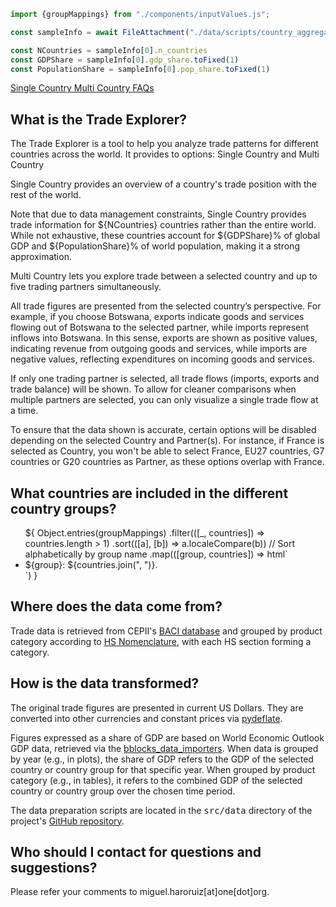 ```js
import {groupMappings} from "./components/inputValues.js";

const sampleInfo = await FileAttachment("./data/scripts/country_aggregates.csv").csv({typed: true});

const NCountries = sampleInfo[0].n_countries
const GDPShare = sampleInfo[0].gdp_share.toFixed(1)
const PopulationShare = sampleInfo[0].pop_share.toFixed(1)
```

<div class="header card">
    <a class="view-button" href="./">
        Single Country
    </a>
    <a class="view-button" href="./multi">
        Multi Country
    </a>
    <a class="view-button active" href="./faqs">
        FAQs
    </a>
</div>

<div class="card methodology">
    <h2 class="section-header">
        What is the Trade Explorer?
    </h2>
    <p class="base-text">
        The <span class="italic">Trade Explorer</span> is a tool to help you analyze trade patterns for different 
        countries across the world. It provides to options: <span class="italic">Single Country</span> and 
        <span class="italic">Multi Country</span>
    </p> 
    <p class="base-text">
        <span class="bold">Single Country</span> provides an overview of a country's trade position with the rest of 
        the world.
    </p> 
    <p class="base-text">
        Note that due to data management constraints, <span class='italic'>Single Country</span> provides trade 
        information for ${NCountries} countries rather than the entire world. While not exhaustive, these countries 
        account for ${GDPShare}% of global GDP and ${PopulationShare}% of world population, making it a strong 
        approximation.
    </p>
    <p class="base-text">
        <span class="bold">Multi Country</span> lets you explore trade between a selected country and up to five trading 
        partners simultaneously. 
    </p>
    <p class="base-text">
        All trade figures are presented from the selected country’s perspective. For example, if you choose Botswana,
        exports indicate goods and services flowing out of Botswana to the selected partner, while imports represent
        inflows into Botswana. In this sense, exports are shown as positive values, indicating revenue from outgoing
        goods and services, while imports are negative values, reflecting expenditures on incoming goods and services.
    </p>
    <p class="base-text">
        If only one trading partner is selected, all trade flows (imports, exports and trade balance) will be shown. To
        allow for cleaner comparisons when multiple partners are selected, you can only visualize a single trade flow at
        a time.
    </p>
    <p class="base-text">
        To ensure that the data shown is accurate, certain options will be disabled depending on the selected 
        <span class="italic">Country</span> and <span class="italic">Partner(s)</span>. For instance, if France is 
        selected as <span class="italic">Country</span>, you won't be able to select France, EU27 countries, G7 
        countries or G20 countries as <span class="italic">Partner</span>, as these options overlap with France.
    </p>
    <h2 class="section-header">
        What countries are included in the different country groups?
    </h2>
    <ul class="group-list">
        ${
            Object.entries(groupMappings)
                .filter(([_, countries]) => countries.length > 1)
                .sort(([a], [b]) => a.localeCompare(b)) // Sort alphabetically by group name
                .map(([group, countries]) => html`<li><span class="group-name">${group}</span>: ${countries.join(", ")}.</li>`)
        }
    </ul>
    <h2 class="section-header">
        Where does the data come from?
    </h2>
    <p class="base-text">
        Trade data is retrieved from CEPII's
        <a href="https://cepii.fr/CEPII/en/bdd_modele/bdd_modele_item.asp?id=37">BACI database</a>
        and grouped by product category according to
        <a href="https://www.wcoomd.org/en/topics/nomenclature/instrument-and-tools/hs-nomenclature-2022-edition/hs-nomenclature-2022-edition.aspx">
            HS Nomenclature</a>,
        with each HS section forming a category.
    </p>
    <h2 class="section-header">
        How is the data transformed?
    </h2>
    <p class="base-text">
        The original trade figures are presented in current US Dollars. They are converted into other currencies and
        constant prices via
        <a href="https://github.com/jm-rivera/pydeflate">pydeflate</a>.
    </p>
    <p class="base-text">
        Figures expressed as a share of GDP are based on World Economic Outlook GDP data, retrieved via the
        <a href="https://github.com/ONEcampaign/bblocks_data_importers">bblocks_data_importers</a>.
        When data is grouped by year (e.g., in plots), the share of GDP refers to the GDP of the selected country or
        country
        group for that specific year. When grouped by product category (e.g., in tables), it refers to the combined
        GDP of the selected country or country group over the chosen time period.
    </p>
    <p class="base-text">
        The data preparation scripts are located in the <span style="font-family: monospace">src/data</span>
        directory of the project's <a href="https://github.com/ONEcampaign/trade_data_explorer"> GitHub
        repository</a>.
    </p>
    <h2 class="section-header">
        Who should I contact for questions and suggestions?
    </h2>
    <p class="base-text">
        Please refer your comments to miguel.haroruiz[at]one[dot]org.
    </p>
</div>

